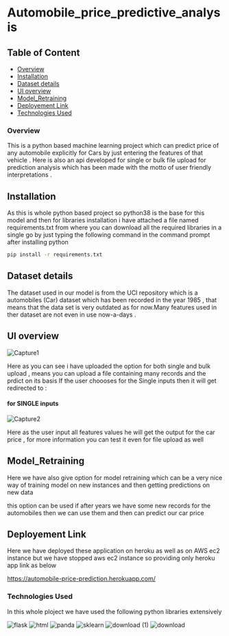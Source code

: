 

# Automobile_price_predictive_analysis


## Table of Content
  * [Overview](#overview)
  * [Installation](#installation)
  * [Dataset details](#Dataset-details)
  * [UI overview](#UI-overview)
  * [Model_Retraining](#Model_Retraining)
  * [Deployement Link](#Deployement-Link)
  * [Technologies Used](#technologies-used)


### Overview
This is a python based machine learning project which can predict price of any automobile explicitly for Cars by just entering the features of that vehicle . Here is also an api developed for single or bulk file upload for prediction analysis which has been made with the motto of user friendly interpretations .

## Installation 
 As this is whole python based project so python38 is the base for this model and then for libraries installation i have attached a file named requirements.txt from where you can download all the required libraries in a single go by just typing the following command in the command prompt after installing python
 
 ```bash
pip install -r requirements.txt
```
 
 ## Dataset details
 
 The dataset used in our model is from the UCI repository which is a automobiles (Car) dataset which has been recorded in the year 1985 , that means that the data set is very outdated as for now.Many features used in ther dataset are not even in use now-a-days .

## UI overview
![Capture1](https://user-images.githubusercontent.com/53222813/91880841-3f58e600-ec9e-11ea-8efe-c3b334b200be.JPG)


Here as you can see i have uploaded the option for both single and bulk upload , means you can upload a file containing many records and the prdict on its basis
If the user  choooses for the Single inputs then it will get redirected to :
#### for SINGLE inputs

![Capture2](https://user-images.githubusercontent.com/53222813/91880969-70391b00-ec9e-11ea-91af-2357b0bb61ae.JPG)


Here as the user input all features values he will get the output for the car price , for more information you can test it even for file upload as well


## Model_Retraining

Here we have also give option for model retraining which can be a very nice way of training model on new instances and then getting predictions on new data  

this option can be used if after years we have some new records for the automobiles then we can use them and then can predict our car price


## Deployement Link

Here we have deployed these application on heroku as well as on AWS ec2 instance but we have stopped aws ec2 instance so providing only heroku app link as below

https://automobile-price-prediction.herokuapp.com/


### Technologies Used

In this whole ploject we have used the following python libraries extensively

![flask](https://user-images.githubusercontent.com/53222813/91666223-b7959f00-eb18-11ea-9c27-46badbab0367.png)
![html](https://user-images.githubusercontent.com/53222813/91666224-b8c6cc00-eb18-11ea-9735-27ba3d0493e8.png)
![panda](https://user-images.githubusercontent.com/53222813/91666225-b95f6280-eb18-11ea-84cf-59e719287594.png)
![sklearn](https://user-images.githubusercontent.com/53222813/91666226-b95f6280-eb18-11ea-87e1-e26bc87f8ba8.png)
![download (1)](https://user-images.githubusercontent.com/53222813/91881104-a1195000-ec9e-11ea-9abd-6c16653603f9.png)
![download](https://user-images.githubusercontent.com/53222813/91881107-a37baa00-ec9e-11ea-8761-2cba0133f2b7.png)






